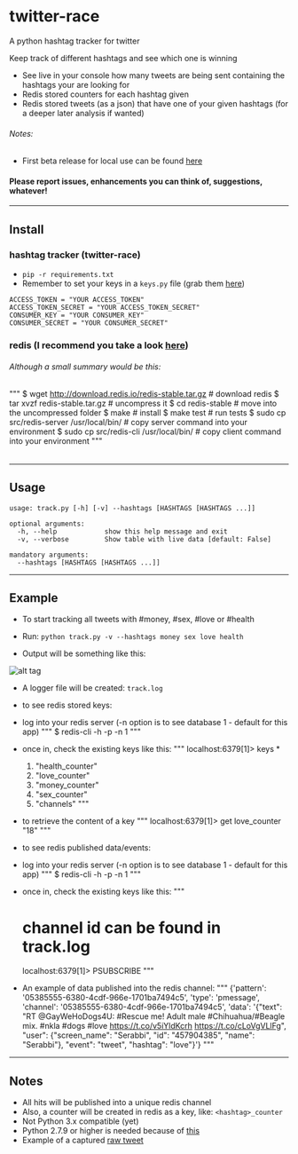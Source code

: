 # twitter-race
A python hashtag tracker for twitter

Keep track of different hashtags and see which one is winning

* See live in your console how many tweets are being sent containing the hashtags your are looking for
* Redis stored counters for each hashtag given
* Redis stored tweets (as a json) that have one of your given hashtags (for a deeper later analysis if wanted)


###### Notes:
* First beta release for local use can be found [here](https://github.com/patillacode/twitter-race/releases/tag/0.1.0)


#### Please report issues, enhancements you can think of, suggestions, whatever!
------------

## Install

### hashtag tracker (twitter-race)
* `pip -r requirements.txt`
* Remember to set your keys in a `keys.py` file (grab them [here](https://apps.twitter.com/))
```
ACCESS_TOKEN = "YOUR ACCESS_TOKEN"
ACCESS_TOKEN_SECRET = "YOUR ACCESS_TOKEN_SECRET"
CONSUMER_KEY = "YOUR CONSUMER_KEY"
CONSUMER_SECRET = "YOUR CONSUMER_SECRET"
```

### redis (I recommend you take a look [here](http://redis.io/topics/quickstart))
###### Although a small summary would be this:
"""
    $ wget http://download.redis.io/redis-stable.tar.gz # download redis
    $ tar xvzf redis-stable.tar.gz                      # uncompress it
    $ cd redis-stable                                   # move into the uncompressed folder
    $ make                                              # install
    $ make test                                         # run tests
    $ sudo cp src/redis-server /usr/local/bin/          # copy server command into your environment
    $ sudo cp src/redis-cli /usr/local/bin/             # copy client command into your environment
"""
######
------------

## Usage
```
usage: track.py [-h] [-v] --hashtags [HASHTAGS [HASHTAGS ...]]

optional arguments:
  -h, --help            show this help message and exit
  -v, --verbose         Show table with live data [default: False]

mandatory arguments:
  --hashtags [HASHTAGS [HASHTAGS ...]]

```

------------

## Example

* To start tracking all tweets with #money, #sex, #love or #health
* Run: `python track.py -v --hashtags money sex love health`

* Output will be something like this:

![alt tag](http://i.imgur.com/VvIK5IN.png)

* A logger file will be created: `track.log`

* to see redis stored keys:
* log into your redis server (-n option is to see database 1 - default for this app)
"""
  $ redis-cli -h <host> -p <port> -n 1
"""

* once in, check the existing keys like this:
"""
  localhost:6379[1]> keys *
    1) "health_counter"
    2) "love_counter"
    3) "money_counter"
    4) "sex_counter"
    5) "channels"
"""

* to retrieve the content of a key
"""
  localhost:6379[1]> get love_counter
    "18"
"""

* to see redis published data/events:
* log into your redis server (-n option is to see database 1 - default for this app)
"""
  $ redis-cli -h <host> -p <port> -n 1
"""

* once in, check the existing keys like this:
"""
  # channel id can be found in track.log
  localhost:6379[1]> PSUBSCRIBE <your-channel-id>
"""

* An example of data published into the redis channel:
"""
  {'pattern': '05385555-6380-4cdf-966e-1701ba7494c5', 'type': 'pmessage', 'channel': '05385555-6380-4cdf-966e-1701ba7494c5', 'data': '{"text": "RT @GayWeHoDogs4U: #Rescue me! Adult male #Chihuahua/#Beagle mix.  #nkla #dogs #love https://t.co/v5iYldKcrh https://t.co/cLoVgVLlFg", "user": {"screen_name": "Serabbi", "id": "457904385", "name": "Serabbi"}, "event": "tweet", "hashtag": "love"}'}
"""

------------

## Notes
* All hits will be published into a unique redis channel
* Also, a counter will be created in redis as a key, like: `<hashtag>_counter`
* Not Python 3.x compatible (yet)
* Python 2.7.9 or higher is needed because of [this](https://urllib3.readthedocs.org/en/latest/security.html#insecureplatformwarning)
* Example of a captured [raw tweet](https://gist.github.com/patillacode/1fc239540ec006dd70a7#file-tweet-py)
